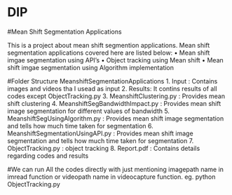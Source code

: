 # DIP
#Mean Shift Segmentation Applications

This is a project about mean shift segmention applications.
Mean shift segmentation applications covered here are listed below:
• Mean shift imgae segmentation using API’s
• Object tracking using Mean shift
• Mean shift imgae segmentation using Algorithm implementation

#Folder Structure
MeanshiftSegmentationApplications
    1. Input : Contains images and videos tha I usead as input
    2. Results: It contins results of all codes except ObjectTracking.py
    3. MeanshiftClustering.py : Provides mean shift clustering
    4. MeanshiftSegBandwidthImpact.py : Provides mean shift image segmentation for different values of bandwidth
    5. MeanshiftSegUsingAlgorithm.py : Provides mean shift image segmentation and tells how much  time taken for segmentation
    6. MeanshiftSegmentationUsingAPI.py : Provides mean shift image segmentation and tells how much  time taken for segmentation
    7. ObjectTracking.py : object tracking
    8. Report.pdf : Contains details regarding codes and results
  
 #We can run All the codes directly with just mentioning imagepath name in imread function or videopath name in videocapture function.
 eg. python ObjectTracking.py
 

